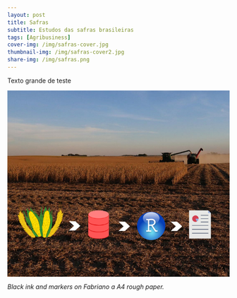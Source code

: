 ```yaml
---
layout: post
title: Safras
subtitle: Estudos das safras brasileiras
tags: [Agribusiness]
cover-img: /img/safras-cover.jpg
thumbnail-img: /img/safras-cover2.jpg
share-img: /img/safras.png
---
```


Texto grande de teste

<img src="/img/safras.png" alt="safras" align="center"/>

*Black ink and markers on Fabriano a A4 rough paper.*




